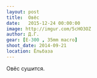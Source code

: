 ```yaml
---
layout: post
title:  Овёс
date:   2015-12-24 00:00:00
image: http://imgur.com/5cHO3OZ
author: Д.Г.
gear: [E-300 , 35mm macro]
shoot_date: 2014-09-21
location: Ёльбаза
---
```


Овёс сушится.
